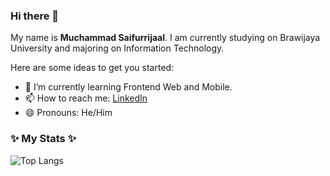 ### Hi there 👋

My name is **Muchammad Saifurrijaal**. I am currently studying on Brawijaya University and majoring on Information Technology.

Here are some ideas to get you started:

- 🌱 I’m currently learning Frontend Web and Mobile.
- 📫 How to reach me: [LinkedIn](https://www.linkedin.com/in/muchammad-saifurrijaal)
- 😄 Pronouns: He/Him

### ✨ My Stats ✨

![Top Langs](https://github-readme-stats.vercel.app/api/top-langs/?username=msaifurrijaal&theme=tokyonight&layout=compact)


